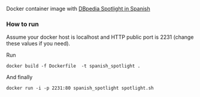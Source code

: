 Docker container image with [DBpedia Spotlight in Spanish](http://es.dbpedia.org) 

### How to run

Assume your docker host is localhost and HTTP public port is 2231 (change these values if you need).

Run 
    
    docker build -f Dockerfile  -t spanish_spotlight .

And finally

    docker run -i -p 2231:80 spanish_spotlight spotlight.sh


